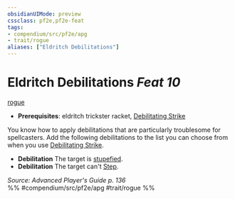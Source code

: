 ```yaml
---
obsidianUIMode: preview
cssclass: pf2e,pf2e-feat
tags:
- compendium/src/pf2e/apg
- trait/rogue
aliases: ["Eldritch Debilitations"]
---
```

# Eldritch Debilitations  *Feat 10*  
[rogue](../../Rules/traits/rogue.md)  

- **Prerequisites**: eldritch trickster racket, [Debilitating Strike](../../Rules/actions/debilitating-strike.md)

You know how to apply debilitations that are particularly troublesome for spellcasters. Add the following debilitations to the list you can choose from when you use [Debilitating Strike](../../Rules/actions/debilitating-strike.md).

- **Debilitation** The target is [stupefied](../../Rules/conditions.md#Stupefied).
- **Debilitation** The target can't [Step](../../Rules/actions/step.md).

*Source: Advanced Player's Guide p. 136*  
%% #compendium/src/pf2e/apg #trait/rogue %%